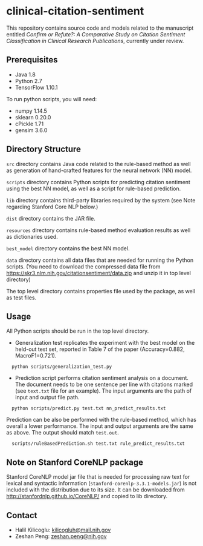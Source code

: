 # clinical-citation-sentiment
This repository contains source code and models related to the manuscript entitled *Confirm or Refute?: A Comparative Study on Citation Sentiment Classification in Clinical Research Publications*, currently under review.

## Prerequisites

- Java 1.8
- Python 2.7
- TensorFlow 1.10.1

To run python scripts, you will need:
- numpy 1.14.5
- sklearn 0.20.0
- cPickle 1.71
- gensim 3.6.0

## Directory Structure

`src` directory contains Java code related to the rule-based method as well as generation of hand-crafted features for the neural network (NN) model.

`scripts` directory contains Python scripts for predicting citation sentiment using the best NN model, as well as a script for rule-based prediction.

`lib` directory contains third-party libraries required by the system (see Note regarding Stanford Core NLP below.)

`dist` directory contains the JAR file.

`resources` directory contains rule-based method evaluation results as well as dictionaries used.

`best_model` directory contains the best NN model.

`data` directory contains all data files that are needed for running the Python scripts. (You need to download the compressed data file from <https://skr3.nlm.nih.gov/citationsentiment/data.zip> and unzip it in top level directory)

The top level directory contains properties file used by the package, as well as test files.


## Usage

All Python scripts should be run in the top level directory.
- Generalization test replicates the experiment with the best model on the held-out test set, reported in Table 7 of the paper
  (Accuracy=0.882, MacroF1=0.721). 
  
```
  python scripts/generalization_test.py
```

- Prediction script performs citation sentiment analysis on a document. The document needs to be one sentence per line with citations marked (see `text.txt` file for an example). The input arguments are the path of input and output file path.
  
```  
  python scripts/predict.py test.txt nn_predict_results.txt
```

Prediction can be also be performed with the rule-based method, which has overall a lower performance. The input and output arguments are the same as above. The output should match `test.out`. 

```  
  scripts/ruleBasedPrediction.sh test.txt rule_predict_results.txt
```


## Note on Stanford CoreNLP package

Stanford CoreNLP model jar file that is needed for processing raw text for lexical and syntactic information (`stanford-corenlp-3.3.1-models.jar`) is
not included with the distribution due to its size. It can be downloaded from <http://stanfordnlp.github.io/CoreNLP/> and copied to lib directory.


## Contact

- Halil Kilicoglu:      [kilicogluh@mail.nih.gov](mailto:kilicogluh@mail.nih.gov)
- Zeshan Peng:			[zeshan.peng@nih.gov](mailto:zeshan.peng@nih.gov)


